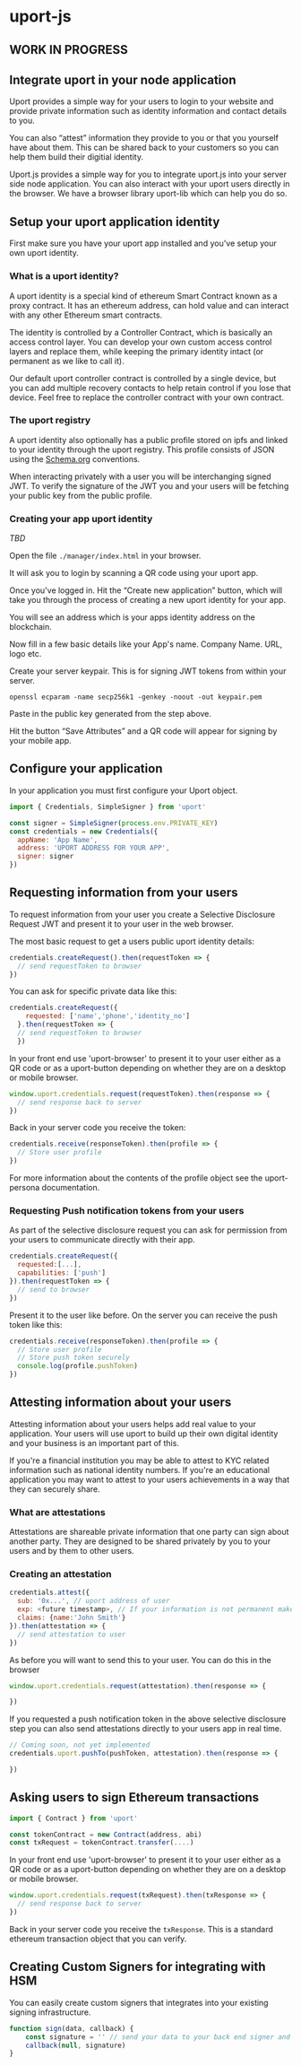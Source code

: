 # uport-js

## WORK IN PROGRESS

## Integrate uport in your node application

Uport provides a simple way for your users to login to your website and provide private information such as identity information and contact details to you.

You can also “attest” information they provide to you or that you yourself have about them. This can be shared back to your customers so you can help them build their digitial identity.

Uport.js provides a simple way for you to integrate uport.js into your server side node application. You can also interact with your uport users directly in the browser. We have a browser library uport-lib which can help you do so.

## Setup your uport application identity

First make sure you have your uport app installed and you've setup your own uport identity.

### What is a uport identity?

A uport identity is a special kind of ethereum Smart Contract known as a proxy contract. It has an ethereum address, can hold value and can interact with any other Ethereum smart contracts.

The identity is controlled by a Controller Contract, which is basically an access control layer. You can develop your own custom access control layers and replace them, while keeping the primary identity intact (or permanent as we like to call it).

Our default uport controller contract is controlled by a single device, but you can add multiple recovery contacts to help retain control if you lose that device. Feel free to replace the controller contract with your own contract.

### The uport registry

A uport identity also optionally has a public profile stored on ipfs and linked to your identity through the uport registry. This profile consists of JSON using the [Schema.org](http://schema.org/) conventions.

When interacting privately with a user you will be interchanging signed JWT. To verify the signature of the JWT you and your users will be fetching your public key from the public profile.


### Creating your app uport identity

*TBD*

Open the file `./manager/index.html` in your browser.

It will ask you to login by scanning a QR code using your uport app.

Once you've logged in. Hit the “Create new application” button, which will take you through the process of creating a new uport identity for your app.

You will see an address which is your apps identity address on the blockchain.

Now fill in a few basic details like your App's name. Company Name. URL, logo etc.

Create your server keypair. This is for signing JWT tokens from within your server.

```
openssl ecparam -name secp256k1 -genkey -noout -out keypair.pem
```

Paste in the public key generated from the step above.

Hit the button “Save Attributes” and a QR code will appear for signing by your mobile app.

## Configure your application

In your application you must first configure your Uport object.

```javascript
import { Credentials, SimpleSigner } from 'uport'

const signer = SimpleSigner(process.env.PRIVATE_KEY)
const credentials = new Credentials({
  appName: 'App Name',
  address: 'UPORT ADDRESS FOR YOUR APP',
  signer: signer
})
```

## Requesting information from your users

To request information from your user you create a Selective Disclosure Request JWT and present it to your user in the web browser.

The most basic request to get a users public uport identity details:

```javascript
credentials.createRequest().then(requestToken => {
  // send requestToken to browser
})
```

You can ask for specific private data like this:

```javascript
credentials.createRequest({
    requested: ['name','phone','identity_no']
  }.then(requestToken => {
  // send requestToken to browser
  })
```

In your front end use 'uport-browser' to present it to your user either as a QR code or as a uport-button depending on whether they are on a desktop or mobile browser.

```javascript
window.uport.credentials.request(requestToken).then(response => {
  // send response back to server
})
```

Back in your server code you receive the token:

```javascript
credentials.receive(responseToken).then(profile => {
  // Store user profile
})
```

For more information about the contents of the profile object see the uport-persona documentation.

### Requesting Push notification tokens from your users

As part of the selective disclosure request you can ask for permission from your users to communicate directly with their app.

```javascript
credentials.createRequest({
  requested:[...],
  capabilities: ['push']
}).then(requestToken => {
  // send to browser
})
```

Present it to the user like before. On the server you can receive the push token like this:

```javascript
credentials.receive(responseToken).then(profile => {
  // Store user profile
  // Store push token securely
  console.log(profile.pushToken)
})
```

## Attesting information about your users

Attesting information about your users helps add real value to your application. Your users will use uport to build up their own digital identity and your business is an important part of this.

If you're a financial institution you may be able to attest to KYC related information such as national identity numbers. If you're an educational application you may want to attest to your users achievements in a way that they can securely share.

### What are attestations

Attestations are shareable private information that one party can sign about another party. They are designed to be shared privately by you to your users and by them to other users.

### Creating an attestation

```javascript
credentials.attest({
  sub: '0x...', // uport address of user
  exp: <future timestamp>, // If your information is not permanent make sure to add an expires timestamp
  claims: {name:'John Smith'}
}).then(attestation => {
  // send attestation to user
})
```

As before you will want to send this to your user. You can do this in the browser

```javascript
window.uport.credentials.request(attestation).then(response => {

})
```


If you requested a push notification token in the above selective disclosure step you can also send attestations directly to your users app in real time.

```javascript
// Coming soon, not yet implemented
credentials.uport.pushTo(pushToken, attestation).then(response => {

})
```

## Asking users to sign Ethereum transactions

```javascript
import { Contract } from 'uport'

const tokenContract = new Contract(address, abi)
const txRequest = tokenContract.transfer(....)
```

In your front end use 'uport-browser' to present it to your user either as a QR code or as a uport-button depending on whether they are on a desktop or mobile browser.

```javascript
window.uport.credentials.request(txRequest).then(txResponse => {
  // send response back to server
})
```

Back in your server code you receive the `txResponse`. This is a standard ethereum transaction object that you can verify.

## Creating Custom Signers for integrating with HSM

You can easily create custom signers that integrates into your existing signing infrastructure.

```javascript
function sign(data, callback) {
    const signature = '' // send your data to your back end signer and return DER signed data
    callback(null, signature)
}
```
